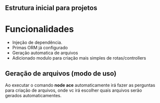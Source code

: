 ## Estrutura inicial para projetos

# Funcionalidades
- Injeção de dependência.
- Primas ORM já configurado
- Geração automatica de arquivos
- Adicionado modulo para criação mais simples de rotas/controllers


## Geração de arquivos (modo de uso)
Ao executar o comando **node ace** automaticamente irá fazer as perguntas para criação de arquivos, onde vc irá escolher quais arquivos serão gerados automaticamentes.

